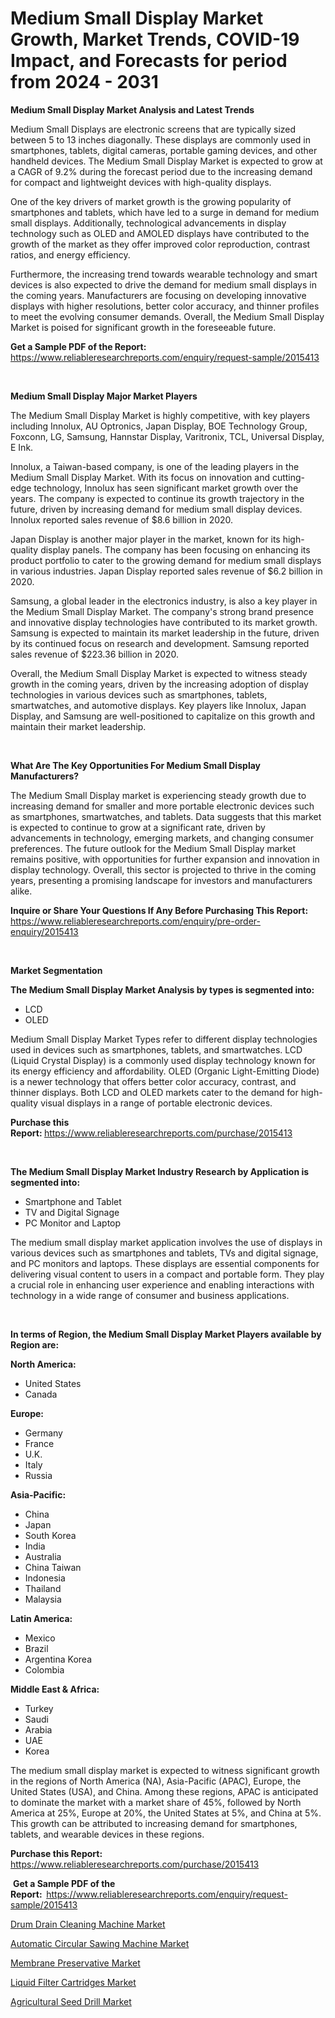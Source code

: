 <p><h1>Medium Small Display Market Growth, Market Trends, COVID-19 Impact, and Forecasts for period from 2024 - 2031</h1></p><p><strong>Medium Small Display Market Analysis and Latest Trends</strong></p>
<p><p>Medium Small Displays are electronic screens that are typically sized between 5 to 13 inches diagonally. These displays are commonly used in smartphones, tablets, digital cameras, portable gaming devices, and other handheld devices. The Medium Small Display Market is expected to grow at a CAGR of 9.2% during the forecast period due to the increasing demand for compact and lightweight devices with high-quality displays.</p><p>One of the key drivers of market growth is the growing popularity of smartphones and tablets, which have led to a surge in demand for medium small displays. Additionally, technological advancements in display technology such as OLED and AMOLED displays have contributed to the growth of the market as they offer improved color reproduction, contrast ratios, and energy efficiency.</p><p>Furthermore, the increasing trend towards wearable technology and smart devices is also expected to drive the demand for medium small displays in the coming years. Manufacturers are focusing on developing innovative displays with higher resolutions, better color accuracy, and thinner profiles to meet the evolving consumer demands. Overall, the Medium Small Display Market is poised for significant growth in the foreseeable future.</p></p>
<p><strong>Get a Sample PDF of the Report:&nbsp;</strong> <a href="https://www.reliableresearchreports.com/enquiry/request-sample/2015413">https://www.reliableresearchreports.com/enquiry/request-sample/2015413</a></p>
<p>&nbsp;</p>
<p><strong>Medium Small Display Major Market Players</strong></p>
<p><p>The Medium Small Display Market is highly competitive, with key players including Innolux, AU Optronics, Japan Display, BOE Technology Group, Foxconn, LG, Samsung, Hannstar Display, Varitronix, TCL, Universal Display, E Ink. </p><p>Innolux, a Taiwan-based company, is one of the leading players in the Medium Small Display Market. With its focus on innovation and cutting-edge technology, Innolux has seen significant market growth over the years. The company is expected to continue its growth trajectory in the future, driven by increasing demand for medium small display devices. Innolux reported sales revenue of $8.6 billion in 2020.</p><p>Japan Display is another major player in the market, known for its high-quality display panels. The company has been focusing on enhancing its product portfolio to cater to the growing demand for medium small displays in various industries. Japan Display reported sales revenue of $6.2 billion in 2020.</p><p>Samsung, a global leader in the electronics industry, is also a key player in the Medium Small Display Market. The company's strong brand presence and innovative display technologies have contributed to its market growth. Samsung is expected to maintain its market leadership in the future, driven by its continued focus on research and development. Samsung reported sales revenue of $223.36 billion in 2020.</p><p>Overall, the Medium Small Display Market is expected to witness steady growth in the coming years, driven by the increasing adoption of display technologies in various devices such as smartphones, tablets, smartwatches, and automotive displays. Key players like Innolux, Japan Display, and Samsung are well-positioned to capitalize on this growth and maintain their market leadership.</p></p>
<p>&nbsp;</p>
<p><strong>What Are The Key Opportunities For Medium Small Display Manufacturers?</strong></p>
<p><p>The Medium Small Display market is experiencing steady growth due to increasing demand for smaller and more portable electronic devices such as smartphones, smartwatches, and tablets. Data suggests that this market is expected to continue to grow at a significant rate, driven by advancements in technology, emerging markets, and changing consumer preferences. The future outlook for the Medium Small Display market remains positive, with opportunities for further expansion and innovation in display technology. Overall, this sector is projected to thrive in the coming years, presenting a promising landscape for investors and manufacturers alike.</p></p>
<p><strong>Inquire or Share Your Questions If Any Before Purchasing This Report:</strong> <a href="https://www.reliableresearchreports.com/enquiry/pre-order-enquiry/2015413">https://www.reliableresearchreports.com/enquiry/pre-order-enquiry/2015413</a></p>
<p>&nbsp;</p>
<p><strong>Market Segmentation</strong></p>
<p><strong>The Medium Small Display Market Analysis by types is segmented into:</strong></p>
<p><ul><li>LCD</li><li>OLED</li></ul></p>
<p><p>Medium Small Display Market Types refer to different display technologies used in devices such as smartphones, tablets, and smartwatches. LCD (Liquid Crystal Display) is a commonly used display technology known for its energy efficiency and affordability. OLED (Organic Light-Emitting Diode) is a newer technology that offers better color accuracy, contrast, and thinner displays. Both LCD and OLED markets cater to the demand for high-quality visual displays in a range of portable electronic devices.</p></p>
<p><strong>Purchase this Report:&nbsp;</strong><a href="https://www.reliableresearchreports.com/purchase/2015413">https://www.reliableresearchreports.com/purchase/2015413</a></p>
<p>&nbsp;</p>
<p><strong>The Medium Small Display Market Industry Research by Application is segmented into:</strong></p>
<p><ul><li>Smartphone and Tablet</li><li>TV and Digital Signage</li><li>PC Monitor and Laptop</li></ul></p>
<p><p>The medium small display market application involves the use of displays in various devices such as smartphones and tablets, TVs and digital signage, and PC monitors and laptops. These displays are essential components for delivering visual content to users in a compact and portable form. They play a crucial role in enhancing user experience and enabling interactions with technology in a wide range of consumer and business applications.</p></p>
<p>&nbsp;</p>
<p><strong>In terms of Region, the Medium Small Display Market Players available by Region are:</strong></p>
<p>
    <p> <strong> North America: </strong>
        <ul>
            <li>United States</li>
            <li>Canada</li>
        </ul>
        </p> 
    <p> <strong> Europe: </strong>
        <ul>
            <li>Germany</li>
            <li>France</li>
            <li>U.K.</li>
            <li>Italy</li>
            <li>Russia</li>
        </ul>
        </p> 
    <p> <strong> Asia-Pacific: </strong>
        <ul>
            <li>China</li>
            <li>Japan</li>
            <li>South Korea</li>
            <li>India</li>
            <li>Australia</li>
            <li>China Taiwan</li>
            <li>Indonesia</li>
            <li>Thailand</li>
            <li>Malaysia</li>
        </ul>
        </p> 
    <p> <strong> Latin America: </strong>
        <ul>
            <li>Mexico</li>
            <li>Brazil</li>
            <li>Argentina Korea</li>
            <li>Colombia</li>
        </ul>
        </p> 
    <p> <strong> Middle East & Africa: </strong>
        <ul>
            <li>Turkey</li>
            <li>Saudi</li>
            <li>Arabia</li>
            <li>UAE</li>
            <li>Korea</li>
        </ul>
    </p>
    </p>
<p><p>The medium small display market is expected to witness significant growth in the regions of North America (NA), Asia-Pacific (APAC), Europe, the United States (USA), and China. Among these regions, APAC is anticipated to dominate the market with a market share of 45%, followed by North America at 25%, Europe at 20%, the United States at 5%, and China at 5%. This growth can be attributed to increasing demand for smartphones, tablets, and wearable devices in these regions.</p></p>
<p><strong>Purchase this Report: </strong><a href="https://www.reliableresearchreports.com/purchase/2015413">https://www.reliableresearchreports.com/purchase/2015413</a></p>
<p>&nbsp;<strong>Get a Sample PDF of the Report:&nbsp;&nbsp;</strong><a href="https://www.reliableresearchreports.com/enquiry/request-sample/2015413">https://www.reliableresearchreports.com/enquiry/request-sample/2015413</a></p>
<p><strong></strong></p>
<p><p><a href="https://skillful-vermicelli-b89.notion.site/Drum-Drain-Cleaning-Machine-Market-Challenges-Opportunities-and-Growth-Drivers-and-Major-Market-P-47201666e8314813a420ccb3fd4048fd">Drum Drain Cleaning Machine Market</a></p><p><a href="https://eight-handstand-8fb.notion.site/Insights-into-Automatic-Circular-Sawing-Machine-Market-Size-Analysing-Market-Share-Trends-and-Gro-f2f75ab236494ccfa30da012666880ef">Automatic Circular Sawing Machine Market</a></p><p><a href="https://view.publitas.com/reportprime-1/membrane-preservative-market-research-report-forecasted-for-period-from-2024-2031-by-market-type-market-application-and-region/">Membrane Preservative Market</a></p><p><a href="https://view.publitas.com/reportprime-1/liquid-filter-cartridges-market-size-growth-outlook-from-2024-to-2031-projecting-at-markets-trends-analysis-by-application-regional-outlook-and-revenue/">Liquid Filter Cartridges Market</a></p><p><a href="https://simplistic-meeting-7ee.notion.site/Agricultural-Seed-Drill-Market-Size-Share-Trends-Analysis-Report-By-Material-By-Type-By-End-use-f33ccdceafff4a0895a2005e642cb495">Agricultural Seed Drill Market</a></p></p>